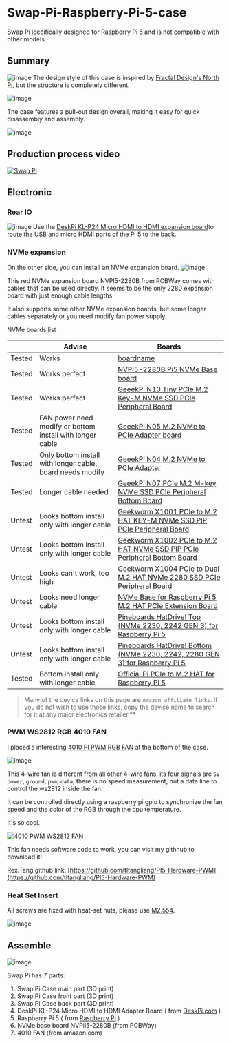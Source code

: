 # Swap-Pi-Raspberry-Pi-5-case
Swap Pi icecifically designed for Raspberry Pi 5 and is not compatible with other models.
## Summary

![image](./image/1.jpeg "Swap-Pi-1")
The design style of this case is inspired by  [Fractal Design's North Pi](https://www.fractal-design.com/north-pi-3d-files/), but the structure is completely different.

![image](./image/2.jpeg "Swap-Pi-2")

The case features a pull-out design overall, making it easy for quick disassembly and assembly.

![image](./image/3.jpeg "Swap-Pi-3")

## Production process video
[![Swap Pi](https://res.cloudinary.com/marcomontalbano/image/upload/v1721353197/video_to_markdown/images/youtube--2_ADhDtIpyk-c05b58ac6eb4c4700831b2b3070cd403.jpg)](https://youtu.be/2_ADhDtIpyk?si=YeUeXQUfxuNWFClS "Swap Pi")

## Electronic
### Rear IO
![image](./image/4.jpeg "Swap-Pi-4")
Use the  [DeskPi KL-P24 Micro HDMI to HDMI expansion board](https://deskpi.com/collections/new-arrival/products/deskpi-kl-p24-raspberry-pi-adapter-board)to route the USB and micro HDMI ports of the Pi 5 to the back.

### NVMe expansion
On the other side, you can install an NVMe expansion board.
![image](./image/5.jpeg "Swap-Pi-5")

This red NVMe expansion board NVPI5-2280B from PCBWay comes with cables that can be used directly. It seems to be the only 2280 expansion board with just enough cable lengths

It also supports some other NVMe expansion boards, but some longer cables separately or you need modify fan power supply.

NVMe boards list


|   | Advise | Boards | 
| ------------- | ------------- |   ------------- |
| Tested |  Works | [boardname](https)  |
| Tested |  Works perfect | [NVPI5-2280B Pi5 NVMe Base board](https://www.pcbway.com/project/gifts_detail/NVPI5_2280B_d0fc0b49.html)  |
| Tested |  Works perfect  | [GeeekPi N10 Tiny PCIe M.2 Key-M NVMe SSD PCIe Peripheral Board](https://amzn.to/3WpMN7a)  |
| Tested |  FAN power need modify or bottom install with longer cable | [GeeekPi N05 M.2 NVMe to PCIe Adapter board](https://amzn.to/4d0VutS)  |
| Tested |  Only bottom install with longer cable, board needs modify | [GeeekPi N04 M.2 NVMe to PCIe Adapter](https://www.pcbway.com/project/gifts_detail/NVPI5_2280B_d0fc0b49.html)  |
| Tested |  Longer cable needed | [GeeekPi N07 PCIe M.2 M-key NVMe SSD PCIe Peripheral Bottom Board](https:)  |
| Untest |  Looks bottom install only with longer cable | [Geekworm X1001 PCIe to M.2 HAT KEY-M NVMe SSD PIP PCIe Peripheral Board](https://amzn.to/4f1ljw1)  |
| Untest |  Looks bottom install only with longer cable | [Geekworm X1002 PCIe to M.2 HAT NVMe SSD PIP PCIe Peripheral Bottom Board](https://amzn.to/468HJY6)  |
| Untest |  Looks can't work, too high | [Geekworm X1004 PCIe to Dual M.2 HAT NVMe 2280 SSD PCIe Peripheral Board](https://amzn.to/3zO76SZ)  |
| Untest |  Looks need longer cable | [NVMe Base for Raspberry Pi 5 M.2 HAT PCIe Extension Board](https://amzn.to/3zLFQEJ)  |
| Untest |  Looks bottom install only with longer cable | [Pineboards HatDrive! Top (NVMe 2230, 2242 GEN 3) for Raspberry Pi 5](https://amzn.to/4cWNzho)  |
| Untest |  Looks bottom install only with longer cable | [Pineboards HatDrive! Bottom (NVMe 2230, 2242, 2280 GEN 3) for Raspberry Pi 5](https://amzn.to/3zYa2fy)  |
| Tested |  Bottom install only with longer cable | [Official Pi PCIe to M.2 HAT for Raspberry Pi 5](https://amzn.to/3zVo0yQ)  |

>  Many of the device links on this page are `Amazon affiliate links`. If you do not wish to use those links, copy the device name to search for it at any major electronics retailer.**

### PWM WS2812 RGB 4010 FAN
I placed a interesting [4010 PI PWM RGB FAN](https://amzn.to/46bspKf) at the bottom of the case.

![image](./image/6.jpeg "Swap-Pi-6")

This 4-wire fan is different from all other 4-wire fans, its four signals are `5V power`, `ground`, `pwm`, `data`, there is no speed measurement, but a data line to control the ws2812 inside the fan. 

It can be controlled directly using a raspberry pi gpio to synchronize the fan speed and the color of the RGB through the cpu temperature.

 It's so cool.

[![4010 PWM WS2812 FAN](https://res.cloudinary.com/marcomontalbano/image/upload/v1721354933/video_to_markdown/images/youtube--ZqWEHiMWeiQ-c05b58ac6eb4c4700831b2b3070cd403.jpg)](https://youtu.be/ZqWEHiMWeiQ?si=u4iKr0y8ZurmW3GE "4010 PWM WS2812 FAN")

This fan needs software code to work, you can visit my githhub to download it!

Rex.Tang github link: [https://github.com/tltangliang/PI5-Hardware-PWM](https://github.com/tltangliang/PI5-Hardware-PWM)

### Heat Set Insert
All screws are fixed with heat-set nuts, please use [M2.5*5*4](https://amzn.to/3W5I9db).

![image](./image/7.jpeg "Swap-Pi-7")

## Assemble
![image](./user_manual/user_manual.jpg "user_manual")

Swap Pi has 7 parts:

1. Swap Pi Case main part (3D print)
2. Swap Pi Case front part (3D print)
3. Swap Pi Case back part (3D print)
4. DeskPi KL-P24 Micro HDMI to HDMI Adapter Board ( from [DeskPi.com](https://www.deskpi.com) )
5. Raspberry Pi 5 ( from [Raspberry Pi](https://www.raspberrypi.com/) )
6. NVMe base board NVPiI5-2280B (from PCBWay)
7. 4010 FAN (from amazon.com)
